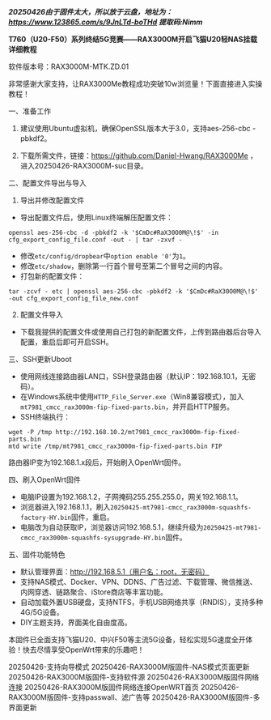 ***20250426由于固件太大，所以放于云盘，地址为：https://www.123865.com/s/9JnLTd-boTHd   提取码:Nimm***

**T760（U20-F50）系列终结5G竞赛——RAX3000M开启飞猫U20轻NAS挂载详细教程**

软件版本号：RAX3000M-MTK.ZD.01

非常感谢大家支持，让RAX3000Me教程成功突破10w浏览量！下面直接进入实操教程！

一、准备工作

1. 建议使用Ubuntu虚拟机，确保OpenSSL版本大于3.0，支持aes-256-cbc -pbkdf2。

2. 下载所需文件，链接：https://github.com/Daniel-Hwang/RAX3000Me ，进入20250426-RAX3000M-suc目录。

二、配置文件导出与导入

1. 导出并修改配置文件

- 导出配置文件后，使用Linux终端解压配置文件：
```
openssl aes-256-cbc -d -pbkdf2 -k '$CmDc#RaX30O0M@\!$' -in cfg_export_config_file.conf -out - | tar -zxvf -
```
- 修改`etc/config/dropbear`中`option enable '0'`为`1`。
- 修改`etc/shadow`，删除第一行首个冒号至第二个冒号之间的内容。
- 打包新的配置文件：
```
tar -zcvf - etc | openssl aes-256-cbc -pbkdf2 -k '$CmDc#RaX30O0M@\!$' -out cfg_export_config_file_new.conf
```

2. 配置文件导入

- 下载我提供的配置文件或使用自己打包的新配置文件，上传到路由器后台导入配置，重启后即可开启SSH。

三、SSH更新Uboot

- 使用网线连接路由器LAN口，SSH登录路由器（默认IP：192.168.10.1，无密码）。
- 在Windows系统中使用`HTTP_File_Server.exe`（Win8兼容模式），加入`mt7981_cmcc_rax3000m-fip-fixed-parts.bin`，并开启HTTP服务。
- SSH终端执行：
```
wget -P /tmp http://192.168.10.2/mt7981_cmcc_rax3000m-fip-fixed-parts.bin
mtd write /tmp/mt7981_cmcc_rax3000m-fip-fixed-parts.bin FIP
```

路由器IP变为192.168.1.x段后，开始刷入OpenWrt固件。

四、刷入OpenWrt固件

- 电脑IP设置为192.168.1.2，子网掩码255.255.255.0，网关192.168.1.1。
- 浏览器进入192.168.1.1，刷入`20250425-mt7981-cmcc_rax3000m-squashfs-factory-HY.bin`固件，重启。
- 电脑改为自动获取IP，浏览器访问192.168.5.1，继续升级为`20250425-mt7981-cmcc_rax3000m-squashfs-sysupgrade-HY.bin`固件。

五、固件功能特色

- 默认管理界面：http://192.168.5.1（用户名：root，无密码）
- 支持NAS模式、Docker、VPN、DDNS、广告过滤、下载管理、微信推送、内网穿透、链路聚合、iStore商店等丰富功能。
- 自动加载外置USB硬盘，支持NTFS，手机USB网络共享（RNDIS），支持多种4G/5G设备。
- DIY主题支持，界面美化自由度高。

本固件已全面支持飞猫U20、中兴F50等主流5G设备，轻松实现5G速度全开体验！快去尽情享受OpenWrt带来的乐趣吧！


20250426-支持向导模式
20250426-RAX3000M版固件-NAS模式页面更新
20250426-RAX3000M版固件-支持软件源
20250426-RAX3000M版固件网络连接
20250426-RAX3000M版固件网络连接OpenWRT首页
20250426-RAX3000M版固件-支持passwall、滤广告等
20250426-RAX3000M版固件-多界面更新
